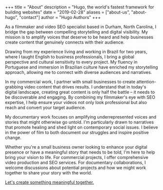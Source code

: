 +++
title = "About"
description = "Hugo, the world's fastest framework for building websites"
date = "2019-02-28"
aliases = ["about-us", "about-hugo", "contact"]
author = "Hugo Authors"
+++

As a filmmaker and video SEO specialist based in Durham, North Carolina, I bridge the gap between compelling storytelling and digital visibility. My mission is to amplify voices that deserve to be heard and help businesses create content that genuinely connects with their audience.

Drawing from my experience living and working in Brazil for two years, where I taught English to business professionals, I bring a global perspective and cultural sensitivity to every project. My fluency in Portuguese and immersion in Brazilian culture have enriched my storytelling approach, allowing me to connect with diverse audiences and narratives.

In my commercial work, I partner with small businesses to create attention-grabbing video content that drives results. I understand that in today's digital landscape, creating great content is only half the battle – it needs to be discoverable and engaging. By combining my filmmaker's eye with SEO expertise, I help ensure your videos not only look professional but also reach and convert your target audience.

My documentary work focuses on amplifying underrepresented voices and stories that might otherwise go untold. I'm particularly drawn to narratives that promote healing and shed light on contemporary social issues. I believe in the power of film to both document our struggles and inspire positive change.

Whether you're a small business owner looking to enhance your digital presence or have a meaningful story that needs to be told, I'm here to help bring your vision to life. For commercial projects, I offer comprehensive video production and SEO services. For documentary collaborations, I welcome discussions about potential projects and how we might work together to share your story with the world.

[Let's create something meaningful together.](URL "https://www.honeybook.com/widget/jon_the_filmmaker_287840/cf_id/67a8ef25e3bca2002561c7cb")